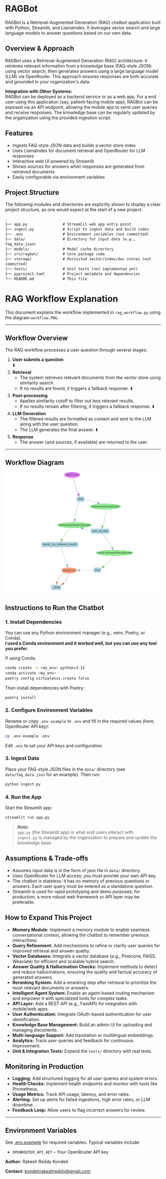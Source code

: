 # RAGBot

RAGBot is a Retrieval-Augmented Generation (RAG) chatbot application built with Python, Streamlit, and LlamaIndex. It leverages vector search and large language models to answer questions based on our own data.

## Overview & Approach

RAGBot uses a Retrieval-Augmented Generation (RAG) architecture: it retrieves relevant information from a knowledge base (FAQ-style JSON) using vector search, then generates answers using a large language model (LLM) via OpenRouter. This approach ensures responses are both accurate and grounded in your organization's data.


**Integration with Other Systems:**  
RAGBot can be deployed as a backend service or as a web app. For a end user using this application (say, patient-facing mobile app), RAGBot can be exposed via an API endpoint, allowing the mobile app to send user queries and receive responses. The knowledge base can be regularly updated by the organization using the provided ingestion script.


## Features

- Ingests FAQ-style JSON data and builds a vector store index
- Uses LlamaIndex for document retrieval and OpenRouter for LLM responses
- Interactive web UI powered by Streamlit
- Shows sources for answers when responses are generated from retrieved documents
- Easily configurable via environment variables

## Project Structure
The following modules and directories are explicitly shown to display a clear project structure, as one would expect at the start of a new project:

```
.
├── app.py                # Streamlit web app entry point
├── ingest.py             # Script to ingest data and build index
├── .env                  # Environment variables (not committed)
├── data/                 # Directory for input data (e.g., faq_data.json)
├── models/               # Model cache directory
├── src/ragbot/           # Core package code
├── storage/              # Persisted vector/index/doc stores (not committed)
├── tests/                # Unit tests (not implemented yet)
├── pyproject.toml        # Project metadata and dependencies
└── README.md             # This file
```

# RAG Workflow Explanation

This document explains the workflow implemented in `rag_workflow.py` using the diagram `workflow.PNG`.

---

## Workflow Overview

The RAG workflow processes a user question through several stages:

1. **User submits a question**  
   ⬇️  
2. **Retrieval**  
   - The system retrieves relevant documents from the vector store using similarity search.
   - If no results are found, it triggers a fallback response.
   ⬇️  
3. **Post-processing**  
   - Applies similarity cutoff to filter out less relevant results.
   - If no results remain after filtering, it triggers a fallback response.
   ⬇️  
4. **LLM Generation**  
   - The filtered results are formatted as context and sent to the LLM along with the user question.
   - The LLM generates the final answer.
   ⬇️  
5. **Response**  
   - The answer (and sources, if available) are returned to the user.

---

## Workflow Diagram

![RAG Workflow](workflow.PNG)

## Instructions to Run the Chatbot

### 1. Install Dependencies

You can use any Python environment manager (e.g., venv, Poetry, or Conda).  
**I used a Conda environment and it worked well, but you can use any tool you prefer.**

If using Conda:

```sh
conda create -n <my_env> python=3.12
conda activate <my_env>
poetry config virtualenvs.create false
```

Then install dependencies with Poetry:

```sh
poetry install
```

### 2. Configure Environment Variables

Rename or copy `.env.example` to `.env` and fill in the required values (here, OpenRouter API key):

```sh
cp .env.example .env
```

Edit `.env` to set your API keys and configuration.

### 3. Ingest Data

Place your FAQ-style JSON files in the `data/` directory (see `data/faq_data.json` for an example). Then run:

```sh
python ingest.py
```

### 4. Run the App

Start the Streamlit app:

```sh
streamlit run app.py
```

> **Note:**  
> `app.py` (the Streamlit app) is what end users interact with.  
> `ingest.py` is managed by the organization to prepare and update the knowledge base.


## Assumptions & Trade-offs

- Assumes input data is in the form of json file in `data/` directory.
- Uses OpenRouter for LLM access; you must provide your own API key.
- The chatbot is stateless: it has no memory of previous questions or answers. Each user query must be entered as a standalone question.
- Streamlit is used for rapid prototyping and demo purposes; for production, a more robust web framework or API layer may be preferable.


## How to Expand This Project
- **Memory Module:** Implement a memory module to enable seamless conversational context, allowing the chatbot to remember previous interactions.
- **Query Refinement:** Add mechanisms to refine or clarify user queries for improved retrieval and answer quality.
- **Vector Databases:** Integrate a vector database (e.g., Pinecone, FAISS, Weaviate) for efficient and scalable hybrid search.
- **Answer Quality & Hallucination Checks:** Implement methods to detect and reduce hallucinations, ensuring the quality and factual accuracy of generated answers.
- **Reranking System:** Add a reranking step after retrieval to prioritize the most relevant documents or answers.
- **Intelligent Agent System:** Enable an agent-based routing mechanism and empower it with specialized tools for complex tasks.
- **API Layer:** Add a REST API (e.g., FastAPI) for integration with mobile/web apps.
- **User Authentication:** Integrate OAuth-based authentication for user identification.
- **Knowledge Base Management:** Build an admin UI for uploading and managing documents.
- **Multi-language Support:** Add translation or multilingual embeddings.
- **Analytics:** Track user queries and feedback for continuous improvement.
- **Unit & Integration Tests:** Expand the `tests/` directory with real tests.


## Monitoring in Production

- **Logging:** Add structured logging for all user queries and system errors.
- **Health Checks:** Implement health endpoints and monitor with tools like Prometheus.
- **Usage Metrics:** Track API usage, latency, and error rates.
- **Alerting:** Set up alerts for failed ingestions, high error rates, or LLM downtime.
- **Feedback Loop:** Allow users to flag incorrect answers for review.

---

## Environment Variables

See [.env.example](.env.example) for required variables. Typical variables include:

- `OPENROUTER_API_KEY` – Your OpenRouter API key


**Author:** Rakesh Reddy Kondeti

**Contact:** kondetirakeshreddy@gmail.com